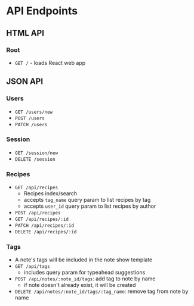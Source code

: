 # API Endpoints

## HTML API

### Root

- `GET /` - loads React web app

## JSON API

### Users

- `GET /users/new`
- `POST /users`
- `PATCH /users`

### Session

- `GET /session/new`
- `DELETE /session`

### Recipes

- `GET /api/recipes`
  - Recipes index/search
  - accepts `tag_name` query param to list recipes by tag
  - accepts `user_id` query param to list recipes by author
- `POST /api/recipes`
- `GET /api/recipes/:id`
- `PATCH /api/recipes/:id`
- `DELETE /api/recipes/:id`

### Tags

- A note's tags will be included in the note show template
- `GET /api/tags`
  - includes query param for typeahead suggestions
- `POST /api/notes/:note_id/tags`: add tag to note by name
  - if note doesn't already exist, it will be created
- `DELETE /api/notes/:note_id/tags/:tag_name`: remove tag from note by
  name
